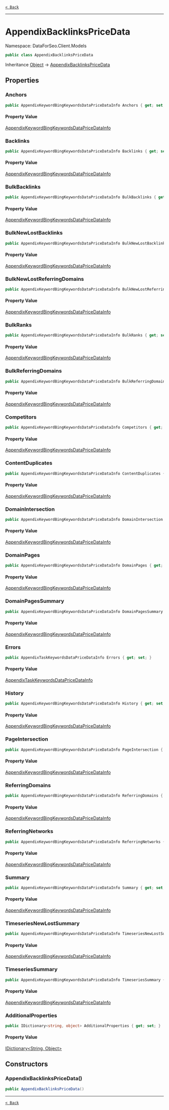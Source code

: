 [`< Back`](./)

---

# AppendixBacklinksPriceData

Namespace: DataForSeo.Client.Models

```csharp
public class AppendixBacklinksPriceData
```

Inheritance [Object](https://docs.microsoft.com/en-us/dotnet/api/system.object) → [AppendixBacklinksPriceData](./dataforseo.client.models.appendixbacklinkspricedata)

## Properties

### **Anchors**

```csharp
public AppendixKeywordBingKeywordsDataPriceDataInfo Anchors { get; set; }
```

#### Property Value

[AppendixKeywordBingKeywordsDataPriceDataInfo](./dataforseo.client.models.appendixkeywordbingkeywordsdatapricedatainfo)<br>

### **Backlinks**

```csharp
public AppendixKeywordBingKeywordsDataPriceDataInfo Backlinks { get; set; }
```

#### Property Value

[AppendixKeywordBingKeywordsDataPriceDataInfo](./dataforseo.client.models.appendixkeywordbingkeywordsdatapricedatainfo)<br>

### **BulkBacklinks**

```csharp
public AppendixKeywordBingKeywordsDataPriceDataInfo BulkBacklinks { get; set; }
```

#### Property Value

[AppendixKeywordBingKeywordsDataPriceDataInfo](./dataforseo.client.models.appendixkeywordbingkeywordsdatapricedatainfo)<br>

### **BulkNewLostBacklinks**

```csharp
public AppendixKeywordBingKeywordsDataPriceDataInfo BulkNewLostBacklinks { get; set; }
```

#### Property Value

[AppendixKeywordBingKeywordsDataPriceDataInfo](./dataforseo.client.models.appendixkeywordbingkeywordsdatapricedatainfo)<br>

### **BulkNewLostReferringDomains**

```csharp
public AppendixKeywordBingKeywordsDataPriceDataInfo BulkNewLostReferringDomains { get; set; }
```

#### Property Value

[AppendixKeywordBingKeywordsDataPriceDataInfo](./dataforseo.client.models.appendixkeywordbingkeywordsdatapricedatainfo)<br>

### **BulkRanks**

```csharp
public AppendixKeywordBingKeywordsDataPriceDataInfo BulkRanks { get; set; }
```

#### Property Value

[AppendixKeywordBingKeywordsDataPriceDataInfo](./dataforseo.client.models.appendixkeywordbingkeywordsdatapricedatainfo)<br>

### **BulkReferringDomains**

```csharp
public AppendixKeywordBingKeywordsDataPriceDataInfo BulkReferringDomains { get; set; }
```

#### Property Value

[AppendixKeywordBingKeywordsDataPriceDataInfo](./dataforseo.client.models.appendixkeywordbingkeywordsdatapricedatainfo)<br>

### **Competitors**

```csharp
public AppendixKeywordBingKeywordsDataPriceDataInfo Competitors { get; set; }
```

#### Property Value

[AppendixKeywordBingKeywordsDataPriceDataInfo](./dataforseo.client.models.appendixkeywordbingkeywordsdatapricedatainfo)<br>

### **ContentDuplicates**

```csharp
public AppendixKeywordBingKeywordsDataPriceDataInfo ContentDuplicates { get; set; }
```

#### Property Value

[AppendixKeywordBingKeywordsDataPriceDataInfo](./dataforseo.client.models.appendixkeywordbingkeywordsdatapricedatainfo)<br>

### **DomainIntersection**

```csharp
public AppendixKeywordBingKeywordsDataPriceDataInfo DomainIntersection { get; set; }
```

#### Property Value

[AppendixKeywordBingKeywordsDataPriceDataInfo](./dataforseo.client.models.appendixkeywordbingkeywordsdatapricedatainfo)<br>

### **DomainPages**

```csharp
public AppendixKeywordBingKeywordsDataPriceDataInfo DomainPages { get; set; }
```

#### Property Value

[AppendixKeywordBingKeywordsDataPriceDataInfo](./dataforseo.client.models.appendixkeywordbingkeywordsdatapricedatainfo)<br>

### **DomainPagesSummary**

```csharp
public AppendixKeywordBingKeywordsDataPriceDataInfo DomainPagesSummary { get; set; }
```

#### Property Value

[AppendixKeywordBingKeywordsDataPriceDataInfo](./dataforseo.client.models.appendixkeywordbingkeywordsdatapricedatainfo)<br>

### **Errors**

```csharp
public AppendixTaskKeywordsDataPriceDataInfo Errors { get; set; }
```

#### Property Value

[AppendixTaskKeywordsDataPriceDataInfo](./dataforseo.client.models.appendixtaskkeywordsdatapricedatainfo)<br>

### **History**

```csharp
public AppendixKeywordBingKeywordsDataPriceDataInfo History { get; set; }
```

#### Property Value

[AppendixKeywordBingKeywordsDataPriceDataInfo](./dataforseo.client.models.appendixkeywordbingkeywordsdatapricedatainfo)<br>

### **PageIntersection**

```csharp
public AppendixKeywordBingKeywordsDataPriceDataInfo PageIntersection { get; set; }
```

#### Property Value

[AppendixKeywordBingKeywordsDataPriceDataInfo](./dataforseo.client.models.appendixkeywordbingkeywordsdatapricedatainfo)<br>

### **ReferringDomains**

```csharp
public AppendixKeywordBingKeywordsDataPriceDataInfo ReferringDomains { get; set; }
```

#### Property Value

[AppendixKeywordBingKeywordsDataPriceDataInfo](./dataforseo.client.models.appendixkeywordbingkeywordsdatapricedatainfo)<br>

### **ReferringNetworks**

```csharp
public AppendixKeywordBingKeywordsDataPriceDataInfo ReferringNetworks { get; set; }
```

#### Property Value

[AppendixKeywordBingKeywordsDataPriceDataInfo](./dataforseo.client.models.appendixkeywordbingkeywordsdatapricedatainfo)<br>

### **Summary**

```csharp
public AppendixKeywordBingKeywordsDataPriceDataInfo Summary { get; set; }
```

#### Property Value

[AppendixKeywordBingKeywordsDataPriceDataInfo](./dataforseo.client.models.appendixkeywordbingkeywordsdatapricedatainfo)<br>

### **TimeseriesNewLostSummary**

```csharp
public AppendixKeywordBingKeywordsDataPriceDataInfo TimeseriesNewLostSummary { get; set; }
```

#### Property Value

[AppendixKeywordBingKeywordsDataPriceDataInfo](./dataforseo.client.models.appendixkeywordbingkeywordsdatapricedatainfo)<br>

### **TimeseriesSummary**

```csharp
public AppendixKeywordBingKeywordsDataPriceDataInfo TimeseriesSummary { get; set; }
```

#### Property Value

[AppendixKeywordBingKeywordsDataPriceDataInfo](./dataforseo.client.models.appendixkeywordbingkeywordsdatapricedatainfo)<br>

### **AdditionalProperties**

```csharp
public IDictionary<string, object> AdditionalProperties { get; set; }
```

#### Property Value

[IDictionary&lt;String, Object&gt;](https://docs.microsoft.com/en-us/dotnet/api/system.collections.generic.idictionary-2)<br>

## Constructors

### **AppendixBacklinksPriceData()**

```csharp
public AppendixBacklinksPriceData()
```

---

[`< Back`](./)
